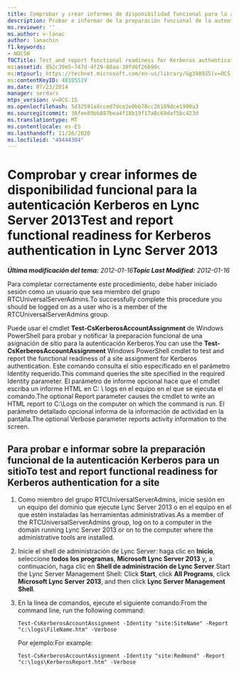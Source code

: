 ```yaml
---
title: Comprobar y crear informes de disponibilidad funcional para la autenticación Kerberos
description: Probar e informar de la preparación funcional de la autenticación Kerberos.
ms.reviewer: ''
ms.author: v-lanac
author: lanachin
f1.keywords:
- NOCSH
TOCTitle: Test and report functional readiness for Kerberos authentication
ms:assetid: d52c39e5-747d-4f29-88aa-30fd6f26b99c
ms:mtpsurl: https://technet.microsoft.com/en-us/library/Gg398925(v=OCS.15)
ms:contentKeyID: 48185519
ms.date: 07/23/2014
manager: serdars
mtps_version: v=OCS.15
ms.openlocfilehash: 5d32591a8cced7dce2e0bb78cc26189dce1900a3
ms.sourcegitcommit: 36fee89bb887bea4f18b19f17a8c69daf5bc423d
ms.translationtype: MT
ms.contentlocale: es-ES
ms.lasthandoff: 11/26/2020
ms.locfileid: "49444304"
---
```

# <a name="test-and-report-functional-readiness-for-kerberos-authentication-in-lync-server-2013"></a><span data-ttu-id="3251e-103">Comprobar y crear informes de disponibilidad funcional para la autenticación Kerberos en Lync Server 2013</span><span class="sxs-lookup"><span data-stu-id="3251e-103">Test and report functional readiness for Kerberos authentication in Lync Server 2013</span></span>

<div data-xmlns="http://www.w3.org/1999/xhtml">

<div class="topic" data-xmlns="http://www.w3.org/1999/xhtml" data-msxsl="urn:schemas-microsoft-com:xslt" data-cs="https://msdn.microsoft.com/">

<div data-asp="https://msdn2.microsoft.com/asp">



</div>

<div id="mainSection">

<div id="mainBody"><span data-ttu-id="3251e-104">

<span> </span></span><span class="sxs-lookup"><span data-stu-id="3251e-104">

<span> </span></span></span>

<span data-ttu-id="3251e-105">_**Última modificación del tema:** 2012-01-16_</span><span class="sxs-lookup"><span data-stu-id="3251e-105">_**Topic Last Modified:** 2012-01-16_</span></span>

<span data-ttu-id="3251e-106">Para completar correctamente este procedimiento, debe haber iniciado sesión como un usuario que sea miembro del grupo RTCUniversalServerAdmins.</span><span class="sxs-lookup"><span data-stu-id="3251e-106">To successfully complete this procedure you should be logged on as a user who is a member of the RTCUniversalServerAdmins group.</span></span>

<span data-ttu-id="3251e-107">Puede usar el cmdlet **Test-CsKerberosAccountAssignment** de Windows PowerShell para probar y notificar la preparación funcional de una asignación de sitio para la autenticación Kerberos.</span><span class="sxs-lookup"><span data-stu-id="3251e-107">You can use the **Test-CsKerberosAccountAssignment** Windows PowerShell cmdlet to test and report the functional readiness of a site assignment for Kerberos authentication.</span></span> <span data-ttu-id="3251e-108">Este comando consulta el sitio especificado en el parámetro Identity requerido.</span><span class="sxs-lookup"><span data-stu-id="3251e-108">This command queries the site specified in the required Identity parameter.</span></span> <span data-ttu-id="3251e-109">El parámetro de informe opcional hace que el cmdlet escriba un informe HTML en C: \\ logs en el equipo en el que se ejecuta el comando.</span><span class="sxs-lookup"><span data-stu-id="3251e-109">The optional Report parameter causes the cmdlet to write an HTML report to C:\\Logs on the computer on which the command is run.</span></span> <span data-ttu-id="3251e-110">El parámetro detallado opcional informa de la información de actividad en la pantalla.</span><span class="sxs-lookup"><span data-stu-id="3251e-110">The optional Verbose parameter reports activity information to the screen.</span></span>

<div>

## <a name="to-test-and-report-functional-readiness-for-kerberos-authentication-for-a-site"></a><span data-ttu-id="3251e-111">Para probar e informar sobre la preparación funcional de la autenticación Kerberos para un sitio</span><span class="sxs-lookup"><span data-stu-id="3251e-111">To test and report functional readiness for Kerberos authentication for a site</span></span>

1.  <span data-ttu-id="3251e-112">Como miembro del grupo RTCUniversalServerAdmins, inicie sesión en un equipo del dominio que ejecute Lync Server 2013 o en el equipo en el que estén instaladas las herramientas administrativas.</span><span class="sxs-lookup"><span data-stu-id="3251e-112">As a member of the RTCUniversalServerAdmins group, log on to a computer in the domain running Lync Server 2013 or on to the computer where the administrative tools are installed.</span></span>

2.  <span data-ttu-id="3251e-113">Inicie el shell de administración de Lync Server: haga clic en **Inicio**, seleccione **todos los programas**, **Microsoft Lync Server 2013** y, a continuación, haga clic en **Shell de administración de Lync Server**.</span><span class="sxs-lookup"><span data-stu-id="3251e-113">Start the Lync Server Management Shell: Click **Start**, click **All Programs**, click **Microsoft Lync Server 2013**, and then click **Lync Server Management Shell**.</span></span>

3.  <span data-ttu-id="3251e-114">En la línea de comandos, ejecute el siguiente comando:</span><span class="sxs-lookup"><span data-stu-id="3251e-114">From the command line, run the following command:</span></span>
    
        Test-CsKerberosAccountAssignment -Identity "site:SiteName" -Report "c:\logs\FileName.htm" -Verbose
    
    <span data-ttu-id="3251e-115">Por ejemplo:</span><span class="sxs-lookup"><span data-stu-id="3251e-115">For example:</span></span>
    
        Test-CsKerberosAccountAssignment -Identity "site:Redmond" -Report "c:\logs\KerberosReport.htm" -Verbose

<span data-ttu-id="3251e-116"></div>

</div>

<span> </span>

</div>

</div>

</span><span class="sxs-lookup"><span data-stu-id="3251e-116"></div>

</div>

<span> </span>

</div>

</div>

</span></span></div>

